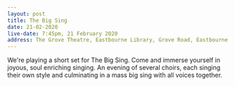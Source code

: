 ```yaml
---
layout: post
title: The Big Sing
date: 21-02-2020
live-date: 7:45pm, 21 February 2020
address: The Grove Theatre, Eastbourne Library, Grove Road, Eastbourne
---
```


We're playing a short set for The Big Sing. Come and immerse yourself in joyous, soul enriching singing. An evening of several choirs, each singing their own style and culminating in a mass big sing with all voices together. 